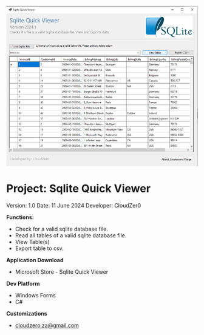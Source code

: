 ![Sqlite Quick Viewer](Splash.png)
# Project:  Sqlite Quick Viewer
Version:  1.0
Date:  11 June 2024
Developer:  CloudZer0

**Functions:**
- Check for a valid sqlite database file.
- Read all tables of a valid sqlite database file.
- View Table(s)
- Export table to csv.

**Application Download**
- Microsoft Store - Sqlite Quick Viewer

**Dev Platform** 
- Windows Forms
- C#

**Customizations**
- cloudzero.za@gmail.com


